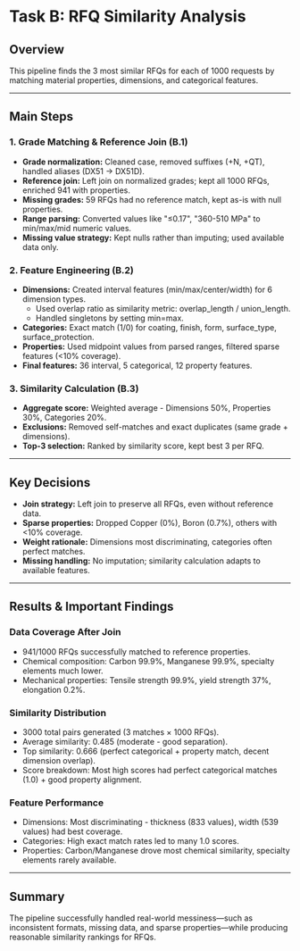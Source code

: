 
# Task B: RFQ Similarity Analysis

## Overview
This pipeline finds the 3 most similar RFQs for each of 1000 requests by matching material properties, dimensions, and categorical features.

---

## Main Steps

### 1. Grade Matching & Reference Join (B.1)
- **Grade normalization:** Cleaned case, removed suffixes (+N, +QT), handled aliases (DX51 → DX51D).
- **Reference join:** Left join on normalized grades; kept all 1000 RFQs, enriched 941 with properties.
- **Missing grades:** 59 RFQs had no reference match, kept as-is with null properties.
- **Range parsing:** Converted values like "≤0.17", "360-510 MPa" to min/max/mid numeric values.
- **Missing value strategy:** Kept nulls rather than imputing; used available data only.

### 2. Feature Engineering (B.2)
- **Dimensions:** Created interval features (min/max/center/width) for 6 dimension types.
	- Used overlap ratio as similarity metric: overlap_length / union_length.
	- Handled singletons by setting min=max.
- **Categories:** Exact match (1/0) for coating, finish, form, surface_type, surface_protection.
- **Properties:** Used midpoint values from parsed ranges, filtered sparse features (<10% coverage).
- **Final features:** 36 interval, 5 categorical, 12 property features.

### 3. Similarity Calculation (B.3)
- **Aggregate score:** Weighted average - Dimensions 50%, Properties 30%, Categories 20%.
- **Exclusions:** Removed self-matches and exact duplicates (same grade + dimensions).
- **Top-3 selection:** Ranked by similarity score, kept best 3 per RFQ.

---

## Key Decisions
- **Join strategy:** Left join to preserve all RFQs, even without reference data.
- **Sparse properties:** Dropped Copper (0%), Boron (0.7%), others with <10% coverage.
- **Weight rationale:** Dimensions most discriminating, categories often perfect matches.
- **Missing handling:** No imputation; similarity calculation adapts to available features.

---

## Results & Important Findings

### Data Coverage After Join
- 941/1000 RFQs successfully matched to reference properties.
- Chemical composition: Carbon 99.9%, Manganese 99.9%, specialty elements much lower.
- Mechanical properties: Tensile strength 99.9%, yield strength 37%, elongation 0.2%.

### Similarity Distribution
- 3000 total pairs generated (3 matches × 1000 RFQs).
- Average similarity: 0.485 (moderate - good separation).
- Top similarity: 0.666 (perfect categorical + property match, decent dimension overlap).
- Score breakdown: Most high scores had perfect categorical matches (1.0) + good property alignment.

### Feature Performance
- Dimensions: Most discriminating - thickness (833 values), width (539 values) had best coverage.
- Categories: High exact match rates led to many 1.0 scores.
- Properties: Carbon/Manganese drove most chemical similarity, specialty elements rarely available.

---

## Summary
The pipeline successfully handled real-world messiness—such as inconsistent formats, missing data, and sparse properties—while producing reasonable similarity rankings for RFQs.
